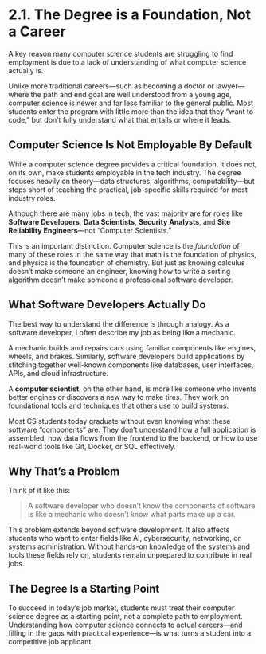 # 2.1. The Degree is a Foundation, Not a Career

A key reason many computer science students are struggling to find employment is due to a lack of understanding of what computer science actually is.

Unlike more traditional careers—such as becoming a doctor or lawyer—where the path and end goal are well understood from a young age, computer science is newer and far less familiar to the general public. Most students enter the program with little more than the idea that they “want to code,” but don’t fully understand what that entails or where it leads.

## Computer Science Is Not Employable By Default

While a computer science degree provides a critical foundation, it does not, on its own, make students employable in the tech industry. The degree focuses heavily on theory—data structures, algorithms, computability—but stops short of teaching the practical, job-specific skills required for most industry roles.

Although there are many jobs in tech, the vast majority are for roles like **Software Developers**, **Data Scientists**, **Security Analysts**, and **Site Reliability Engineers**—not “Computer Scientists.”

This is an important distinction. Computer science is the _foundation_ of many of these roles in the same way that math is the foundation of physics, and physics is the foundation of chemistry. But just as knowing calculus doesn’t make someone an engineer, knowing how to write a sorting algorithm doesn’t make someone a professional software developer.

## What Software Developers Actually Do

The best way to understand the difference is through analogy. As a software developer, I often describe my job as being like a mechanic.

A mechanic builds and repairs cars using familiar components like engines, wheels, and brakes. Similarly, software developers build applications by stitching together well-known components like databases, user interfaces, APIs, and cloud infrastructure.

A **computer scientist**, on the other hand, is more like someone who invents better engines or discovers a new way to make tires. They work on foundational tools and techniques that others use to build systems.

Most CS students today graduate without even knowing what these software “components” are. They don’t understand how a full application is assembled, how data flows from the frontend to the backend, or how to use real-world tools like Git, Docker, or SQL effectively.

## Why That’s a Problem

Think of it like this:

> A software developer who doesn’t know the components of software is like a mechanic who doesn’t know what parts make up a car.

This problem extends beyond software development. It also affects students who want to enter fields like AI, cybersecurity, networking, or systems administration. Without hands-on knowledge of the systems and tools these fields rely on, students remain unprepared to contribute in real jobs.

## The Degree Is a Starting Point

To succeed in today’s job market, students must treat their computer science degree as a starting point, not a complete path to employment. Understanding how computer science connects to actual careers—and filling in the gaps with practical experience—is what turns a student into a competitive job applicant.
